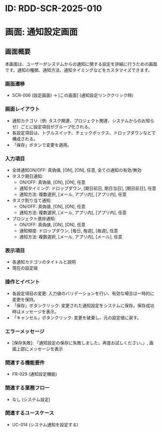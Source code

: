 # ID: RDD-SCR-2025-010

# 画面: 通知設定画面

## 画面概要

本画面は、ユーザーがシステムからの通知に関する設定を詳細に行うための画面です。通知の種類、通知方法、通知タイミングなどをカスタマイズできます。

### 画面遷移

- SCR-006 (設定画面) → [この画面] (通知設定リンククリック時)

### 画面レイアウト

- 通知カテゴリ（例: タスク関連、プロジェクト関連、システムからのお知らせ）ごとに設定項目がグループ化される。
- 各設定項目は、トグルスイッチ、チェックボックス、ドロップダウンなどで構成される。
- 「保存」ボタンで変更を適用。

### 入力項目

- 全体通知ON/OFF: 真偽値, [ON], [ON], 任意, 全ての通知の有効/無効
- タスク期日通知:
  - ON/OFF: 真偽値, [ON], [ON], 任意
  - 通知タイミング: ドロップダウン, [期日前日, 期日当日], [期日前日], 任意
  - 通知方法: 複数選択, [メール, アプリ内], [アプリ内], 任意
- タスク割り当て通知:
  - ON/OFF: 真偽値, [ON], [ON], 任意
  - 通知方法: 複数選択, [メール, アプリ内], [アプリ内], 任意
- プロジェクト進捗通知:
  - ON/OFF: 真偽値, [ON], [ON], 任意
  - 通知頻度: ドロップダウン, [毎日, 毎週], [毎週], 任意
  - 通知方法: 複数選択, [メール, アプリ内], [メール], 任意

### 表示項目

- 各通知カテゴリのタイトルと説明
- 現在の設定値

### 操作とイベント

- 各設定項目の変更: 入力値のバリデーションを行い、有効な場合は一時的に変更を保持。
- 「保存」ボタンクリック: 変更された通知設定をシステムに保存。保存成功時はメッセージを表示。
- 「キャンセル」ボタンクリック: 変更を破棄し、元の設定値に戻す。

### エラーメッセージ

- [保存失敗]: 「通知設定の保存に失敗しました。再度お試しください。」, 画面上部にメッセージを表示

### 関連する機能要件

- FR-029 (通知設定機能)

### 関連する業務フロー

- なし (システム設定)

### 関連するユースケース

- UC-014 (システム通知を設定する)
